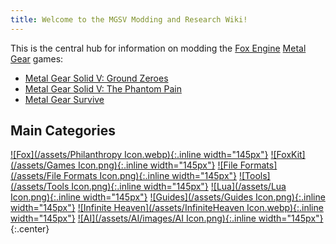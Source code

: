 ```yaml
---
title: Welcome to the MGSV Modding and Research Wiki!
---
```


This is the central hub for information on modding the [Fox Engine](https://en.wikipedia.org/wiki/Fox_Engine) [Metal Gear](https://en.wikipedia.org/wiki/Metal_Gear) games: 

- [Metal Gear Solid V: Ground Zeroes](https://en.wikipedia.org/wiki/Metal_Gear_Solid_V:_Ground_Zeroes)
- [Metal Gear Solid V: The Phantom Pain](https://en.wikipedia.org/wiki/Metal_Gear_Solid_V:_The_Phantom_Pain)
- [Metal Gear Survive](https://en.wikipedia.org/wiki/Metal_Gear_Survive)

## Main Categories

[![Fox](/assets/Philanthropy Icon.webp){:.inline width="145px"}](/Fox)
[![FoxKit](/assets/Games Icon.png){:.inline width="145px"}](/FoxKit)
[![File Formats](/assets/File Formats Icon.png){:.inline width="145px"}](/File_Formats)
[![Tools](/assets/Tools Icon.png){:.inline width="145px"}](/Tools)
[![Lua](/assets/Lua Icon.png){:.inline width="145px"}](/Lua)
[![Guides](/assets/Guides Icon.png){:.inline width="145px"}](/Guides)
[![Infinite Heaven](/assets/InfiniteHeaven Icon.webp){:.inline width="145px"}](/Infinite_Heaven)
[![AI](/assets/AI/images/AI Icon.png){:.inline width="145px"}](/AI)
{:.center}
